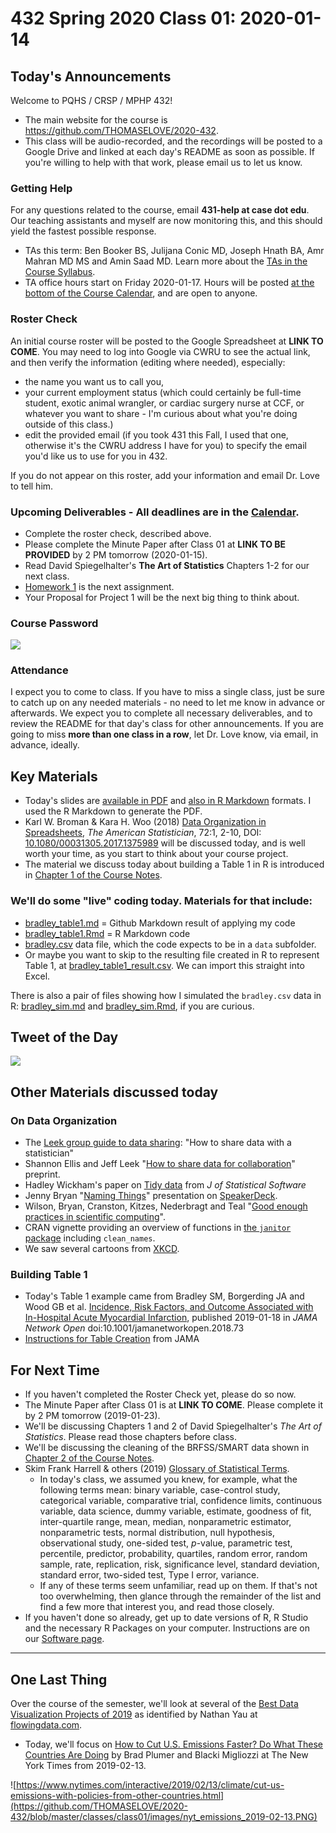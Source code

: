 # 432 Spring 2020 Class 01: 2020-01-14

## Today's Announcements

Welcome to PQHS / CRSP / MPHP 432!

- The main website for the course is https://github.com/THOMASELOVE/2020-432.
- This class will be audio-recorded, and the recordings will be posted to a Google Drive and linked at each day's README as soon as possible. If you're willing to help with that work, please email us to let us know.

### Getting Help

For any questions related to the course, email **431-help at case dot edu**. Our teaching assistants and myself are now monitoring this, and this should yield the fastest possible response.

- TAs this term: Ben Booker BS, Julijana Conic MD, Joseph Hnath BA, Amr Mahran MD MS and Amin Saad MD. Learn more about the [TAs in the Course Syllabus](https://thomaselove.github.io/2020-432-syllabus/teaching-assistants.html).
- TA office hours start on Friday 2020-01-17. Hours will be posted [at the bottom of the Course Calendar](https://github.com/THOMASELOVE/2020-432/blob/master/calendar.md#ta-office-hours), and are open to anyone.

### Roster Check

An initial course roster will be posted to the Google Spreadsheet at **LINK TO COME**. You may need to log into Google via CWRU to see the actual link, and then verify the information (editing where needed), especially:

- the name you want us to call you,
- your current employment status (which could certainly be full-time student, exotic animal wrangler, or cardiac surgery nurse at CCF, or whatever you want to share - I'm curious about what you're doing outside of this class.)
- edit the provided email (if you took 431 this Fall, I used that one, otherwise it's the CWRU address I have for you) to specify the email you'd like us to use for you in 432.

If you do not appear on this roster, add your information and email Dr. Love to tell him.

### Upcoming Deliverables - All deadlines are in the [Calendar](https://github.com/THOMASELOVE/2020-432/blob/master/calendar.md).

- Complete the roster check, described above.
- Please complete the Minute Paper after Class 01 at **LINK TO BE PROVIDED** by 2 PM tomorrow (2020-01-15).
- Read David Spiegelhalter's **The Art of Statistics** Chapters 1-2 for our next class.
- [Homework 1](https://github.com/THOMASELOVE/2020-432/tree/master/homework/hw01) is the next assignment. 
- Your Proposal for Project 1 will be the next big thing to think about.

### Course Password

![](https://github.com/THOMASELOVE/2020-432/blob/master/classes/class01/figures/tukey.png)

### Attendance

I expect you to come to class. If you have to miss a single class, just be sure to catch up on any needed materials - no need to let me know in advance or afterwards. We expect you to complete all necessary deliverables, and to review the README for that day's class for other announcements. If you are going to miss **more than one class in a row**, let Dr. Love know, via email, in advance, ideally.

## Key Materials

- Today's slides are [available in PDF](https://github.com/THOMASELOVE/2020-432/blob/master/classes/class01/432_2020_slides01.pdf) and [also in R Markdown](https://github.com/THOMASELOVE/2020-432/blob/master/classes/class01/432_2020_slides01.Rmd) formats. I used the R Markdown to generate the PDF.
- Karl W. Broman & Kara H. Woo (2018) [Data Organization in Spreadsheets](https://github.com/THOMASELOVE/2019-432/blob/master/references/pdf/Broman_and_Woo_2018_Data_Organization_in_Spreadsheets.pdf), *The American Statistician*, 72:1, 2-10, DOI: [10.1080/00031305.2017.1375989](https://doi.org/10.1080/00031305.2017.1375989) will be discussed today, and is well worth your time, as you start to think about your course project.
- The material we discuss today about building a Table 1 in R is introduced in [Chapter 1 of the Course Notes](https://thomaselove.github.io/2020-432-book/building-table-1.html).

### We'll do some "live" coding today. Materials for that include: 

- [bradley_table1.md](https://github.com/THOMASELOVE/2020-432/blob/master/classes/class01/bradley_table1.md) = Github Markdown result of applying my code
- [bradley_table1.Rmd](https://github.com/THOMASELOVE/2020-432/blob/master/classes/class01/bradley_table1.Rmd) = R Markdown code
- [bradley.csv](https://github.com/THOMASELOVE/2020-432/blob/master/classes/class01/data/bradley.csv) data file, which the code expects to be in a `data` subfolder.
- Or maybe you want to skip to the resulting file created in R to represent Table 1, at [bradley_table1_result.csv](https://github.com/THOMASELOVE/2020-432/blob/master/classes/class01/bradley_table1_result.csv). We can import this straight into Excel.

There is also a pair of files showing how I simulated the `bradley.csv` data in R: [bradley_sim.md](https://github.com/THOMASELOVE/2020-432/blob/master/classes/class01/bradley_sim.md) and [bradley_sim.Rmd](https://github.com/THOMASELOVE/2020-432/blob/master/classes/class01/bradley_sim.Rmd), if you are curious.

## Tweet of the Day

![](https://github.com/THOMASELOVE/2020-432/blob/master/classes/class01/figures/branch_tw.png)

## Other Materials discussed today

### On Data Organization

- The [Leek group guide to data sharing](https://github.com/jtleek/datasharing): "How to share data with a statistician"
- Shannon Ellis and Jeff Leek "[How to share data for collaboration](https://peerj.com/preprints/3139/)" preprint.
- Hadley Wickham's paper on [Tidy data](https://www.jstatsoft.org/article/view/v059i10) from *J of Statistical Software*
- Jenny Bryan "[Naming Things](https://speakerdeck.com/jennybc/how-to-name-files)" presentation on [SpeakerDeck](https://speakerdeck.com/jennybc/how-to-name-files).
- Wilson, Bryan, Cranston, Kitzes, Nederbragt and Teal "[Good enough practices in scientific computing](https://github.com/swcarpentry/good-enough-practices-in-scientific-computing#readme)".
- CRAN vignette providing an overview of functions in [the `janitor` package](https://cran.r-project.org/web/packages/janitor/vignettes/janitor.html) including `clean_names`.
- We saw several cartoons from [XKCD](https://xkcd.com/).

### Building Table 1

- Today's Table 1 example came from Bradley SM, Borgerding JA and Wood GB et al. [Incidence, Risk Factors, and Outcome Associated with In-Hospital Acute Myocardial Infarction](https://jamanetwork.com/journals/jamanetworkopen/fullarticle/2720923), published 2019-01-18 in *JAMA Network Open* doi:10.1001/jamanetworkopen.2018.73
- [Instructions for Table Creation](https://jama.jamanetwork.com/data/ifora-forms/jama/tablecreationinst.pdf) from JAMA

## For Next Time

- If you haven't completed the Roster Check yet, please do so now.
- The Minute Paper after Class 01 is at **LINK TO COME**. Please complete it by 2 PM tomorrow (2019-01-23).
- We'll be discussing Chapters 1 and 2 of David Spiegelhalter's *The Art of Statistics*. Please read those chapters before class.
- We'll be discussing the cleaning of the BRFSS/SMART data shown in [Chapter 2 of the Course Notes](https://thomaselove.github.io/2020-432-book/brfss-smart-data.html).
- Skim Frank Harrell & others (2019) [Glossary of Statistical Terms](http://hbiostat.org/doc/glossary.pdf). 
    - In today's class, we assumed you knew, for example, what the following terms mean: binary variable, case-control study, categorical variable, comparative trial, confidence limits, continuous variable, data science, dummy variable, estimate, goodness of fit, inter-quartile range, mean, median, nonparametric estimator, nonparametric tests, normal distribution, null hypothesis, observational study, one-sided test, *p*-value, parametric test, percentile, predictor, probability, quartiles, random error, random sample, rate, replication, risk, significance level, standard deviation, standard error, two-sided test, Type I error, variance.
    - If any of these terms seem unfamiliar, read up on them. If that's not too overwhelming, then glance through the remainder of the list and find a few more that interest you, and read those closely.
- If you haven't done so already, get up to date versions of R, R Studio and the necessary R Packages on your computer. Instructions are on our [Software page](https://github.com/THOMASELOVE/2020-432/blob/master/software.md).

---------

## One Last Thing

Over the course of the semester, we'll look at several of the [Best Data Visualization Projects of 2019](https://flowingdata.com/2019/12/19/best-data-visualization-projects-of-2019/) as identified by Nathan Yau at [flowingdata.com](https://flowingdata.com/). 

- Today, we'll focus on [How to Cut U.S. Emissions Faster? Do What These Countries Are Doing](https://www.nytimes.com/interactive/2019/02/13/climate/cut-us-emissions-with-policies-from-other-countries.html) by Brad Plumer and Blacki Migliozzi at The New York Times from 2019-02-13.

![https://www.nytimes.com/interactive/2019/02/13/climate/cut-us-emissions-with-policies-from-other-countries.html](https://github.com/THOMASELOVE/2020-432/blob/master/classes/class01/images/nyt_emissions_2019-02-13.PNG)




